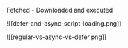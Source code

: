 Fetched - Downloaded and executed

![[defer-and-async-script-loading.png]]

![[regular-vs-async-vs-defer.png]]